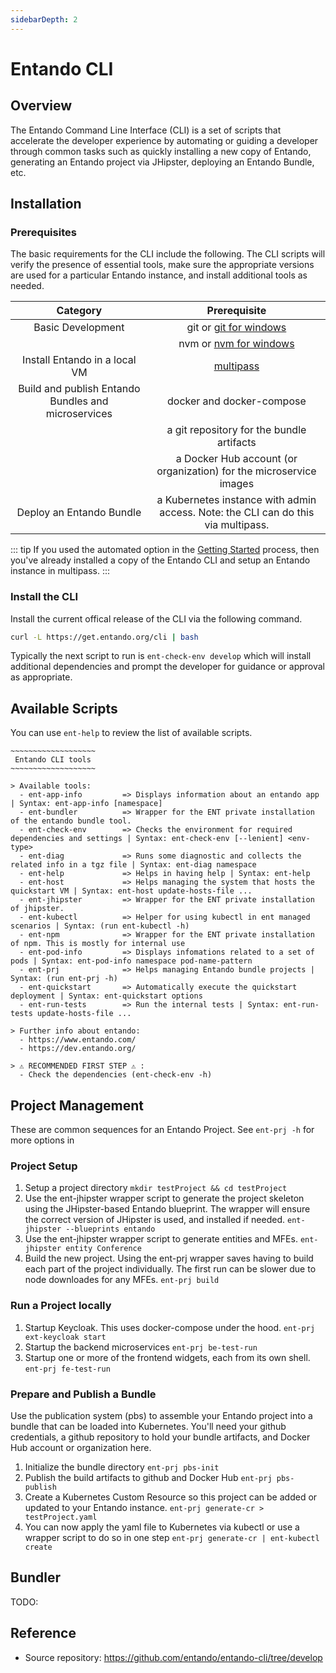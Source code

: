 ```yaml
---
sidebarDepth: 2
---
```

# Entando CLI

## Overview

The Entando Command Line Interface (CLI) is a set of scripts that accelerate the developer experience by automating or guiding a developer through common tasks such as quickly installing a new copy of Entando, generating an Entando project via JHipster, deploying an Entando Bundle, etc.

## Installation

### Prerequisites

The basic requirements for the CLI include the following. The CLI scripts will verify the presence of essential tools, make sure the appropriate versions are used for a particular Entando instance, and install additional tools as needed.

| Category | Prerequisite
| :-: | :-: 
|Basic Development| git or [git for windows](https://gitforwindows.org)
| | nvm or [nvm for windows](https://github.com/coreybutler/nvm-windows)
| Install Entando in a local VM | [multipass](https://multipass.run/#install)
| Build and publish Entando Bundles and microservices | docker and docker-compose
| | a git repository for the bundle artifacts
| | a Docker Hub account (or organization) for the microservice images
| Deploy an Entando Bundle | a Kubernetes instance with admin access. Note: the CLI can do this via multipass. 

::: tip 
 If you used the automated option in the [Getting Started](../getting-started/) process, then you've already installed a copy of the Entando CLI and setup an Entando instance in multipass.
:::

### Install the CLI
Install the current offical release of the CLI via the following command. 
``` bash
curl -L https://get.entando.org/cli | bash
```

Typically the next script to run is `ent-check-env develop` which will install additional dependencies and prompt the developer for guidance or approval as appropriate.

## Available Scripts
You can use `ent-help` to review the list of available scripts.
```
~~~~~~~~~~~~~~~~~~~
 Entando CLI tools
~~~~~~~~~~~~~~~~~~~

> Available tools:
  - ent-app-info         => Displays information about an entando app | Syntax: ent-app-info [namespace]
  - ent-bundler          => Wrapper for the ENT private installation of the entando bundle tool.
  - ent-check-env        => Checks the environment for required dependencies and settings | Syntax: ent-check-env [--lenient] <env-type>
  - ent-diag             => Runs some diagnostic and collects the related info in a tgz file | Syntax: ent-diag namespace
  - ent-help             => Helps in having help | Syntax: ent-help
  - ent-host             => Helps managing the system that hosts the quickstart VM | Syntax: ent-host update-hosts-file ...
  - ent-jhipster         => Wrapper for the ENT private installation of jhipster.
  - ent-kubectl          => Helper for using kubectl in ent managed scenarios | Syntax: (run ent-kubectl -h)
  - ent-npm              => Wrapper for the ENT private installation of npm. This is mostly for internal use
  - ent-pod-info         => Displays infomations related to a set of pods | Syntax: ent-pod-info namespace pod-name-pattern
  - ent-prj              => Helps managing Entando bundle projects | Syntax: (run ent-prj -h)
  - ent-quickstart       => Automatically execute the quickstart deployment | Syntax: ent-quickstart options
  - ent-run-tests        => Run the internal tests | Syntax: ent-run-tests update-hosts-file ...

> Further info about entando:
  - https://www.entando.com/
  - https://dev.entando.org/

> ⚠ RECOMMENDED FIRST STEP ⚠ :
  - Check the dependencies (ent-check-env -h)
```

## Project Management
These are common sequences for an Entando Project. See `ent-prj -h` for more options in

### Project Setup
1. Setup a project directory
```mkdir testProject && cd testProject```
2. Use the ent-jhipster wrapper script to generate the project skeleton using the JHipster-based Entando blueprint. The wrapper will ensure the correct version of JHipster is used, and installed if needed.
```ent-jhipster --blueprints entando``` 
3. Use the ent-jhipster wrapper script to generate entities and MFEs.
```ent-jhipster entity Conference```
4. Build the new project. Using the ent-prj wrapper saves having to build each part of the project individually. The first run can be slower due to node downloades for any MFEs.
```ent-prj build```

### Run a Project locally
1. Startup Keycloak. This uses docker-compose under the hood.
```ent-prj ext-keycloak start```
2. Startup the backend microservices
```ent-prj be-test-run```
3. Startup one or more of the frontend widgets, each from its own shell.
```ent-prj fe-test-run```

### Prepare and Publish a Bundle
Use the publication system (pbs) to assemble your Entando project into a bundle that can be loaded into Kubernetes. You'll need your github credentials, a github repository to hold your bundle artifacts, and Docker Hub account or organization here.
1. Initialize the bundle directory
```ent-prj pbs-init```
2. Publish the build artifacts to github and Docker Hub
```ent-prj pbs-publish```
3. Create a Kubernetes Custom Resource so this project can be added or updated to your Entando instance.
```ent-prj generate-cr > testProject.yaml```
4. You can now apply the yaml file to Kubernetes via kubectl or use a wrapper script to do so in one step
```ent-prj generate-cr | ent-kubectl create```

## Bundler
TODO:


## Reference
* Source repository: <https://github.com/entando/entando-cli/tree/develop>


 





